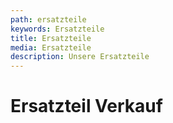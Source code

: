 ```yaml
---
path: ersatzteile
keywords: Ersatzteile
title: Ersatzteile
media: Ersatzteile
description: Unsere Ersatzteile
---
```

# Ersatzteil Verkauf
